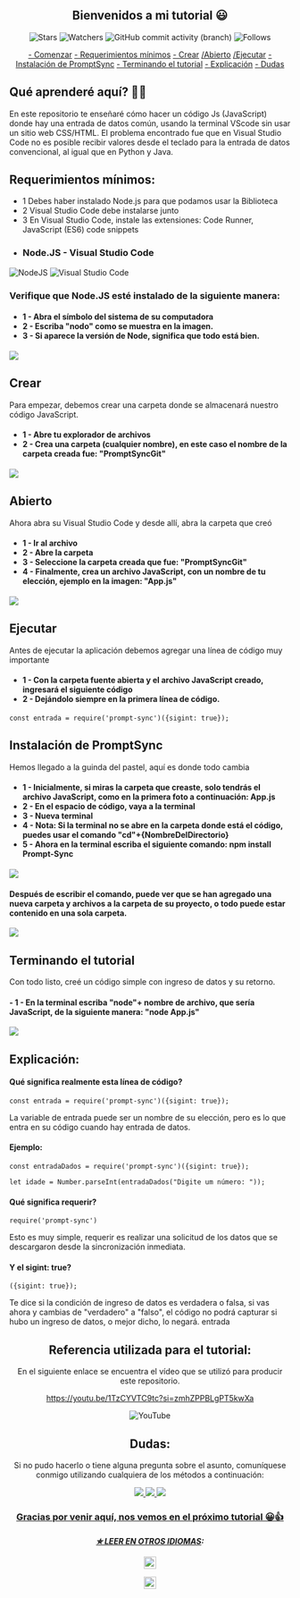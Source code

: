<h2 align = "center">
  Bienvenidos a mi tutorial 😃
</h2>

<div align = "center">

![Stars](https://img.shields.io/github/stars/Wladison-Maciel/Prompt-Sync.svg)
![Watchers](https://img.shields.io/github/watchers/Wladison-Maciel/Prompt-Sync.svg)
![GitHub commit activity (branch)](https://img.shields.io/github/commit-activity/t/Wladison-Maciel/Prompt-Sync/main)
![Follows](https://img.shields.io/github/followers/Wladison-Maciel.svg?style=social&label=Follow&maxAge=2592000)
</div>

<div align = "center">
  
[- Comenzar](#Qué-aprenderé-aquí??)
[- Requerimientos mínimos](#Requerimientos-mínimos)
[- Crear](#Crear)
[/Abierto](#Abierto)
[/Ejecutar](#Ejecutar)
[- Instalación de PromptSync](#Instalación-de-PromptSync)
[- Terminando el tutorial](#Terminando-el-tutorial)
[- Explicación](#Explicación)
[- Dudas](#Dudas)

</div>

## Qué aprenderé aquí? 🤷‍♂️

<p>
  En este repositorio te enseñaré cómo hacer un código Js (JavaScript) donde hay una entrada de datos común, usando la terminal VScode sin usar un sitio web CSS/HTML. El problema encontrado fue que en Visual Studio Code no es posible recibir valores desde el teclado para la entrada de datos convencional, al igual que en Python y Java.
</p>

## Requerimientos mínimos:

<p>
  
  * 1 Debes haber instalado Node.js para que podamos usar la Biblioteca
  * 2 Visual Studio Code debe instalarse junto
  * 3 En Visual Studio Code, instale las extensiones: Code Runner, JavaScript (ES6) code snippets
 
</p>

* ### Node.JS - Visual Studio Code
![NodeJS](https://img.shields.io/badge/node.js-6DA55F?style=for-the-badge&logo=node.js&logoColor=white)
![Visual Studio Code](https://img.shields.io/badge/Visual%20Studio%20Code-0078d7.svg?style=for-the-badge&logo=visual-studio-code&logoColor=white)

<h3>
  
  Verifique que Node.JS esté instalado de la siguiente manera:
</h3>

<h4>

  - 1 - Abra el símbolo del sistema de su computadora
  - 2 - Escriba "nodo" como se muestra en la imagen.
  - 3 - Si aparece la versión de Node, significa que todo está bien.
</h4>

<img src="https://github.com/Wladison-Maciel/Prompt-Sync/assets/125041870/bcb1389f-d819-417b-9f03-eef1dc392f27"/>


## Crear

<p>
  Para empezar, debemos crear una carpeta donde se almacenará nuestro código JavaScript.
</p>

<h4>

  - 1 - Abre tu explorador de archivos
  - 2 - Crea una carpeta (cualquier nombre), en este caso el nombre de la carpeta creada fue: "PromptSyncGit"
</h4>


<img src = "https://github.com/Wladison-Maciel/Prompt-Sync/assets/125041870/ff67dec7-722a-4315-b14f-ca9fe4d9c007" />

## Abierto

<p>
  Ahora abra su Visual Studio Code y desde allí, abra la carpeta que creó
</p>

<h4>

  - 1 - Ir al archivo
  - 2 - Abre la carpeta
  - 3 - Seleccione la carpeta creada que fue: "PromptSyncGit"
  - 4 - Finalmente, crea un archivo JavaScript, con un nombre de tu elección, ejemplo en la imagen: "App.js"
</h4>

<img src = "https://github.com/Wladison-Maciel/Prompt-Sync/assets/125041870/277a9ed6-0f2c-46e0-a25a-071f89cb711d" />

## Ejecutar

<p>
  Antes de ejecutar la aplicación debemos agregar una línea de código muy importante
</p>

<h4>
  
  - 1 - Con la carpeta fuente abierta y el archivo JavaScript creado, ingresará el siguiente código
  - 2 - Dejándolo siempre en la primera línea de código.
</h4>

``` JS
const entrada = require('prompt-sync')({sigint: true});
```

## Instalación de PromptSync

<p>
  Hemos llegado a la guinda del pastel, aquí es donde todo cambia
</p>

<h4>
  
  - 1 - Inicialmente, si miras la carpeta que creaste, solo tendrás el archivo JavaScript, como en la primera foto a continuación: App.js
  - 2 - En el espacio de código, vaya a la terminal
  - 3 - Nueva terminal
  - 4 - Nota: Si la terminal no se abre en la carpeta donde está el código, puedes usar el comando "cd"+{NombreDelDirectorio}
  - 5 - Ahora en la terminal escriba el siguiente comando: npm install Prompt-Sync
</h4>

<img src = "https://github.com/Wladison-Maciel/Prompt-Sync/assets/125041870/220153a9-1106-4733-94e5-cadecd607f71"/>

<h4>
  Después de escribir el comando, puede ver que se han agregado una nueva carpeta y archivos a la carpeta de su proyecto, o todo puede estar contenido en una sola carpeta.
</h4>

<img src = "https://github.com/Wladison-Maciel/Prompt-Sync/assets/125041870/72f54900-4f52-44bd-b2db-711fcdb30bb2"/>

## Terminando el tutorial

<p>
  Con todo listo, creé un código simple con ingreso de datos y su retorno.
</p>

<h4>
  - 1 - En la terminal escriba "node"+ nombre de archivo, que sería JavaScript, de la siguiente manera: "node App.js"
</h4>

<img src = "https://github.com/Wladison-Maciel/Prompt-Sync/assets/125041870/abf36827-b224-4279-98ab-4b757d1baa53" />

## Explicación:

<h4>
 Qué significa realmente esta línea de código?
</h4>

``` JS
const entrada = require('prompt-sync')({sigint: true});
```

<p>
  La variable de entrada puede ser un nombre de su elección, pero es lo que entra en su código cuando hay entrada de datos.
</p>

<h4>
  Ejemplo:
</h4>

``` JS
const entradaDados = require('prompt-sync')({sigint: true});
```

``` JS
let idade = Number.parseInt(entradaDados("Digite um número: "));
```

<h4>
  Qué significa requerir?
</h4>

``` JS
require('prompt-sync')
```

<p>
  Esto es muy simple, requerir es realizar una solicitud de los datos que se descargaron desde la sincronización inmediata.
</p>

<h4>
  Y el sigint: true?
</h4>

``` JS
({sigint: true});
```

<p>
  Te dice si la condición de ingreso de datos es verdadera o falsa, si vas ahora y cambias de "verdadero" a "falso", el código no podrá capturar si hubo un ingreso de datos, o mejor dicho, lo negará. entrada
</p>

<div align = "center">

## Referencia utilizada para el tutorial:

<p>
  En el siguiente enlace se encuentra el vídeo que se utilizó para producir este repositorio.
</p>

https://youtu.be/1TzCYVTC9tc?si=zmhZPPBLgPT5kwXa

![YouTube](https://img.shields.io/badge/YouTube-%23FF0000.svg?style=for-the-badge&logo=YouTube&logoColor=white)

  
## Dudas:

<p>
  Si no pudo hacerlo o tiene alguna pregunta sobre el asunto, comuníquese conmigo utilizando cualquiera de los métodos a continuación:
</p>

<a href="https://www.instagram.com/eiwladison/" target="_blank"><img src="https://img.shields.io/badge/-Instagram-%23E4405F?style=for-the-badge&logo=instagram&logoColor=white" />
<a href="mailto: franciscowladison97@gmail.com" target="_blank"><img src= "https://img.shields.io/badge/Gmail-D14836?style=for-the-badge&logo=gmail&logoColor=white" />
<a href="mailto: franciscowladison97@outlook.com" target="_blank"><img src= "https://img.shields.io/badge/Microsoft_Outlook-0078D4?style=for-the-badge&logo=microsoft-outlook&logoColor=white" />

<h3 align = "center">
  Gracias por venir aquí, nos vemos en el próximo tutorial 😀👍
</h3>

</div>


<div align = "center">

#### _✮ LEER EN [OTROS IDIOMAS](Translation/Translation.md):_

<kbd>[<img title="Português" alt="Português" src="https://cdn.staticaly.com/gh/hjnilsson/country-flags/master/svg/br.svg" width="22">](README.br.md)</kbd>

<kbd>[<img title="Inglês" alt="Inglês" src="https://cdn.staticaly.com/gh/hjnilsson/country-flags/master/svg/us.svg" width="22">](Translation/README.en.md)</kbd>
  
</div>
